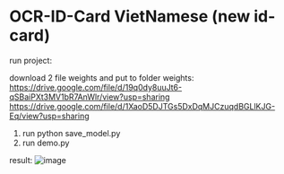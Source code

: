 # OCR-ID-Card VietNamese (new id-card)


run project:

download 2 file weights and put to folder weights:
https://drive.google.com/file/d/19q0dy8uuJt6-qSBaiPXt3MV1bR7AnWlr/view?usp=sharing
https://drive.google.com/file/d/1XaoD5DJTGs5DxDqMJCzuqdBGLlKJG-Eq/view?usp=sharing


1. run python save_model.py
2. run demo.py

result:
![image](https://user-images.githubusercontent.com/42260182/149655070-a1c7cd47-b050-4857-9d1d-192a2fa2902e.png)
